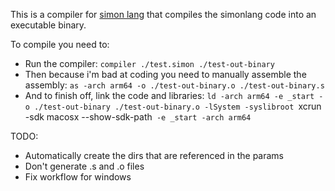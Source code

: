 This is a compiler for [simon lang](https://github.com/puresamari/simon) that compiles the simonlang code into an executable binary.

To compile you need to:
- Run the compiler: `compiler ./test.simon ./test-out-binary`
- Then because i'm bad at coding you need to manually assemble the assembly: `as -arch arm64 -o ./test-out-binary.o ./test-out-binary.s`
- And to finish off, link the code and libraries: `ld -arch arm64 -e _start -o ./test-out-binary ./test-out-binary.o -lSystem -syslibroot `xcrun -sdk macosx --show-sdk-path` -e _start -arch arm64`

TODO:
- Automatically create the dirs that are referenced in the params
- Don't generate .s and .o files
- Fix workflow for windows